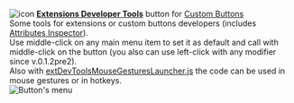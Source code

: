 ![icon](https://raw.github.com/Infocatcher/Custom_Buttons/master/Extensions_Developer_Tools/icon.png)&nbsp;<a href="https://infocatcher.github.io/Custom_Buttons/install/extDevTools.html"><strong>Extensions Developer Tools</strong></a> button for [Custom Buttons](https://addons.mozilla.org/addon/custom-buttons/)
<br>Some tools for extensions or custom buttons developers (includes [Attributes Inspector](../Attributes_Inspector)).
<br>Use middle-click on any main menu item to set it as default and call with middle-click on the button (you also can use left-click with any modifier since v.0.1.2pre2).
<br>Also with [extDevToolsMouseGesturesLauncher.js](extDevToolsMouseGesturesLauncher.js) the code can be used in mouse gestures or in hotkeys.
<br><img src="https://raw.github.com/Infocatcher/Custom_Buttons/master/Extensions_Developer_Tools/extDevTools-en.png" alt="Button's menu" align="top">